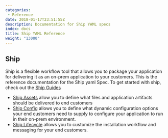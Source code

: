 ```yaml
---
categories: 
 - Reference
date: 2018-01-17T23:51:55Z
description: Documentation for Ship YAML specs
index: docs
title: Ship YAML Reference
weight: "13000"
---
```


## Ship

Ship is a flexible workflow tool that allows you to package your application for delivering it as an on-prem application to your customers. This is the reference documentation for the Ship yaml Spec. To get started with ship, check out the [Ship Guides](/guides/ship/)

- [Ship Assets](/api/ship-assets/assets) allow you to define what files and application artifacts should be delivered to end customers
- [Ship Config](/api/ship-config/config) allows you to define what dynamic configuration options your end customers need to supply to configure your application to run in their on-prem environment.
- [Ship Lifecycle](/api/ship-lifecycle/lifecycle) allows you to customize the installation workflow and messaging for your end customers.
